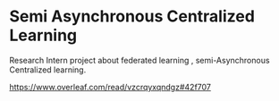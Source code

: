 # Semi Asynchronous Centralized Learning
Research Intern project about federated learning , 
semi-Asynchronous Centralized learning.

https://www.overleaf.com/read/vzcrqyxqndgz#42f707
